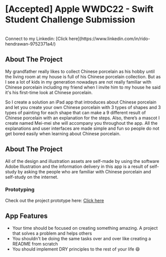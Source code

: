 # [Accepted] Apple WWDC22 - Swift Student Challenge Submission 

<!-- PROJECT TITLE-->
<br />
Connect to my Linkedin: [Click here](https://www.linkedin.com/in/rido-hendrawan-9752371a4/)

<!-- ABOUT THE PROJECT -->
## About The Project
My grandfather really likes to collect Chinese porcelain as his hobby until the living room at my house is full of his Chinese porcelain collection. But as I see a lot of kids in my generation nowadays are not really familiar with Chinese porcelain including my friend when I invite him to my house he said it's his first-time look at Chinese porcelain.

So I create a solution an iPad app that introduces about Chinese porcelain and let you create your own Chinese porcelain with 3 types of shapes and 3 types of painting for each shape that can make a 9 different result of Chinese porcelain with an explanation for the steps. Also, there’s a mascot I create named Mei-mei she will accompany you throughout the app. All the explanations and user interfaces are made simple and fun so people do not get bored easily when learning about Chinese porcelain.

<!-- VISUAL THE PROJECT -->
## About The Project
All of the design and illustration assets are self-made by using the software Adobe Illustration and the information delivery in this app is a result of self-study by asking the people who are familiar with Chinese porcelain and self-study on the internet.

### Prototyping
Check out the project prototype here: [Click here](https://www.figma.com/file/3SgxiQgwrrD0ajDeuIi1iI/WWDC'22-Submission?node-id=0%3A1)

<!-- FEATURE THE PROJECT -->
## App Features
* Your time should be focused on creating something amazing. A project that solves a problem and helps others
* You shouldn't be doing the same tasks over and over like creating a README from scratch
* You should implement DRY principles to the rest of your life :smile: